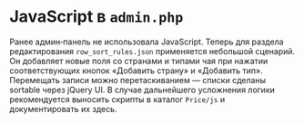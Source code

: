 # JavaScript в `admin.php`

Ранее админ‑панель не использовала JavaScript. Теперь для раздела редактирования
`row_sort_rules.json` применяется небольшой сценарий. Он добавляет новые поля со
странами и типами чая при нажатии соответствующих кнопок «Добавить страну» и
«Добавить тип». Перемещать записи можно перетаскиванием — списки сделаны
sortable через jQuery UI. В случае дальнейшего усложнения логики рекомендуется
выносить скрипты в каталог `Price/js` и документировать их здесь.
